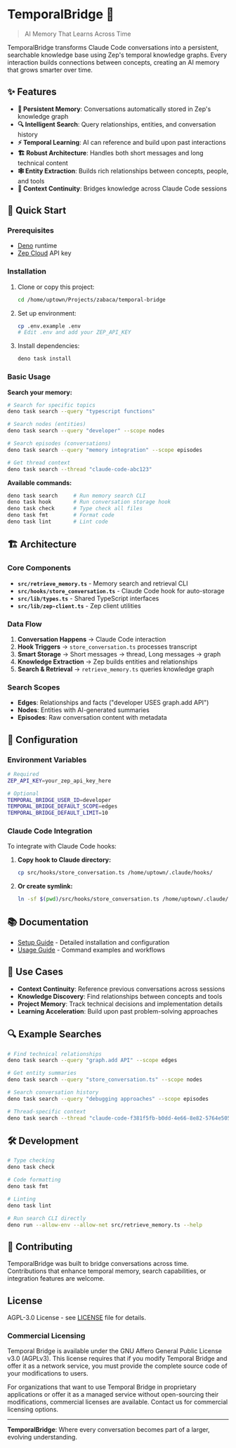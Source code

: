 # TemporalBridge 🌉

> AI Memory That Learns Across Time

TemporalBridge transforms Claude Code conversations into a persistent, searchable knowledge base using Zep's temporal knowledge graphs. Every interaction builds connections between concepts, creating an AI memory that grows smarter over time.

## ✨ Features

- **🧠 Persistent Memory**: Conversations automatically stored in Zep's knowledge graph
- **🔍 Intelligent Search**: Query relationships, entities, and conversation history
- **⚡ Temporal Learning**: AI can reference and build upon past interactions
- **🏗️ Robust Architecture**: Handles both short messages and long technical content
- **🕸️ Entity Extraction**: Builds rich relationships between concepts, people, and tools
- **🔗 Context Continuity**: Bridges knowledge across Claude Code sessions

## 🚀 Quick Start

### Prerequisites

- [Deno](https://deno.land/) runtime
- [Zep Cloud](https://cloud.getzep.com) API key

### Installation

1. Clone or copy this project:
   ```bash
   cd /home/uptown/Projects/zabaca/temporal-bridge
   ```

2. Set up environment:
   ```bash
   cp .env.example .env
   # Edit .env and add your ZEP_API_KEY
   ```

3. Install dependencies:
   ```bash
   deno task install
   ```

### Basic Usage

**Search your memory:**
```bash
# Search for specific topics
deno task search --query "typescript functions"

# Search nodes (entities)
deno task search --query "developer" --scope nodes

# Search episodes (conversations)
deno task search --query "memory integration" --scope episodes

# Get thread context
deno task search --thread "claude-code-abc123"
```

**Available commands:**
```bash
deno task search     # Run memory search CLI
deno task hook       # Run conversation storage hook
deno task check      # Type check all files
deno task fmt        # Format code
deno task lint       # Lint code
```

## 🏗️ Architecture

### Core Components

- **`src/retrieve_memory.ts`** - Memory search and retrieval CLI
- **`src/hooks/store_conversation.ts`** - Claude Code hook for auto-storage
- **`src/lib/types.ts`** - Shared TypeScript interfaces
- **`src/lib/zep-client.ts`** - Zep client utilities

### Data Flow

1. **Conversation Happens** → Claude Code interaction
2. **Hook Triggers** → `store_conversation.ts` processes transcript
3. **Smart Storage** → Short messages → thread, Long messages → graph
4. **Knowledge Extraction** → Zep builds entities and relationships
5. **Search & Retrieval** → `retrieve_memory.ts` queries knowledge graph

### Search Scopes

- **Edges**: Relationships and facts ("developer USES graph.add API")
- **Nodes**: Entities with AI-generated summaries
- **Episodes**: Raw conversation content with metadata

## 🔧 Configuration

### Environment Variables

```bash
# Required
ZEP_API_KEY=your_zep_api_key_here

# Optional
TEMPORAL_BRIDGE_USER_ID=developer
TEMPORAL_BRIDGE_DEFAULT_SCOPE=edges
TEMPORAL_BRIDGE_DEFAULT_LIMIT=10
```

### Claude Code Integration

To integrate with Claude Code hooks:

1. **Copy hook to Claude directory:**
   ```bash
   cp src/hooks/store_conversation.ts /home/uptown/.claude/hooks/
   ```

2. **Or create symlink:**
   ```bash
   ln -sf $(pwd)/src/hooks/store_conversation.ts /home/uptown/.claude/hooks/store_conversation.ts
   ```

## 📚 Documentation

- [Setup Guide](docs/setup.md) - Detailed installation and configuration
- [Usage Guide](docs/usage.md) - Command examples and workflows

## 🎯 Use Cases

- **Context Continuity**: Reference previous conversations across sessions
- **Knowledge Discovery**: Find relationships between concepts and tools
- **Project Memory**: Track technical decisions and implementation details
- **Learning Acceleration**: Build upon past problem-solving approaches

## 🔍 Example Searches

```bash
# Find technical relationships
deno task search --query "graph.add API" --scope edges

# Get entity summaries
deno task search --query "store_conversation.ts" --scope nodes

# Search conversation history
deno task search --query "debugging approaches" --scope episodes

# Thread-specific context
deno task search --thread "claude-code-f381f5fb-b0dd-4e66-8e82-5764e505579c"
```

## 🛠️ Development

```bash
# Type checking
deno task check

# Code formatting
deno task fmt

# Linting
deno task lint

# Run search CLI directly
deno run --allow-env --allow-net src/retrieve_memory.ts --help
```

## 🤝 Contributing

TemporalBridge was built to bridge conversations across time. Contributions that enhance temporal memory, search capabilities, or integration features are welcome.

## License

AGPL-3.0 License - see [LICENSE](LICENSE) file for details.

### Commercial Licensing

Temporal Bridge is available under the GNU Affero General Public License v3.0 (AGPLv3). This license requires that if you modify Temporal Bridge and offer it as a network service, you must provide the complete source code of your modifications to users.

For organizations that want to use Temporal Bridge in proprietary applications or offer it as a managed service without open-sourcing their modifications, commercial licenses are available. Contact us for commercial licensing options.

---

**TemporalBridge**: Where every conversation becomes part of a larger, evolving understanding.